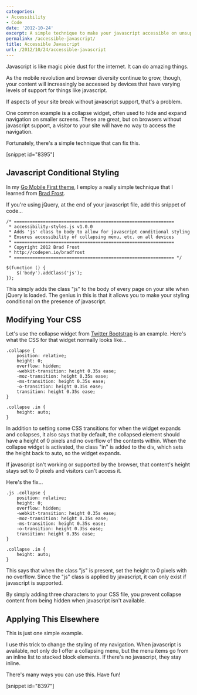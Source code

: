 ```yaml
---
categories:
- Accessibility
- Code
date: '2012-10-24'
excerpt: A simple technique to make your javascript accessible on unsupported devices.
permalink: /accessible-javascript/
title: Accessible Javascript
url: /2012/10/24/accessible-javascript
---
```


Javascript is like magic pixie dust for the internet. It can do amazing things.

As the mobile revolution and browser diversity continue to grow, though, your content will increasingly be accessed by devices that have varying levels of support for things like javascript.

If aspects of your site break without javascript support, that's a problem.

One common example is a collapse widget, often used to hide and expand navigation on smaller screens. These are great, but on browsers without javascript support, a visitor to your site will have no way to access the navigation.

Fortunately, there's a simple technique that can fix this.

[snippet id="8395"]

<h2>Javascript Conditional Styling</h2>

In my <a href="https://gomakethings.com/go-mobile-first/">Go Mobile First theme</a>, I employ a really simple technique that I learned from <a href="http://bradfrost.github.com/this-is-responsive/">Brad Frost</a>.

If you're using jQuery, at the end of your javascript file, add this snippet of code...

<pre><code class="language-javascript">/* =============================================================
 * accessibility-styles.js v1.0.0
 * Adds 'js' class to body to allow for javascript conditional styling
 * Ensures accessibility of collapsing menu, etc. on all devices
 * =============================================================
 * Copyright 2012 Brad Frost
 * http://codepen.io/bradfrost
 * ============================================================= */

$(function () {
	$('body').addClass('js');
});
</code></pre>

This simply adds the class "js" to the body of every page on your site when jQuery is loaded. The genius in this is that it allows you to make your styling conditional on the presence of javascript.

<h2>Modifying Your CSS</h2>

Let's use the collapse widget from <a href="http://twitter.github.com/bootstrap/javascript.html#collapse">Twitter Bootstrap</a> is an example. Here's what the CSS for that widget normally looks like...

<pre><code class="language-css">.collapse {
    position: relative;
    height: 0;
    overflow: hidden;
    -webkit-transition: height 0.35s ease;
    -moz-transition: height 0.35s ease;
    -ms-transition: height 0.35s ease;
    -o-transition: height 0.35s ease;
    transition: height 0.35s ease;
}

.collapse .in {
    height: auto;
}</code></pre>

In addition to setting some CSS transitions for when the widget expands and collapses, it also says that by default, the collapsed element should have a height of 0 pixels and no overflow of the contents within. When the collapse widget is activated, the class "in" is added to the div, which sets the height back to auto, so the widget expands.

If javascript isn't working or supported by the browser, that content's height stays set to 0 pixels and visitors can't access it.

Here's the fix...

<pre><code class="language-css">.js .collapse {
    position: relative;
    height: 0;
    overflow: hidden;
    -webkit-transition: height 0.35s ease;
    -moz-transition: height 0.35s ease;
    -ms-transition: height 0.35s ease;
    -o-transition: height 0.35s ease;
    transition: height 0.35s ease;
}

.collapse .in {
    height: auto;
}</code></pre>

This says that when the class "js" is present, set the height to 0 pixels with no overflow. Since the "js" class is applied by javascript, it can only exist if javascript is supported.

By simply adding three characters to your CSS file, you prevent collapse content from being hidden when javascript isn't available.

<h2>Applying This Elsewhere</h2>

This is just one simple example.

I use this trick to change the styling of my navigation. When javascript is available, not only do I offer a collapsing menu, but the menu items go from an inline list to stacked block elements. If there's no javascript, they stay inline.

There's many ways you can use this. Have fun!

[snippet id="8397"]